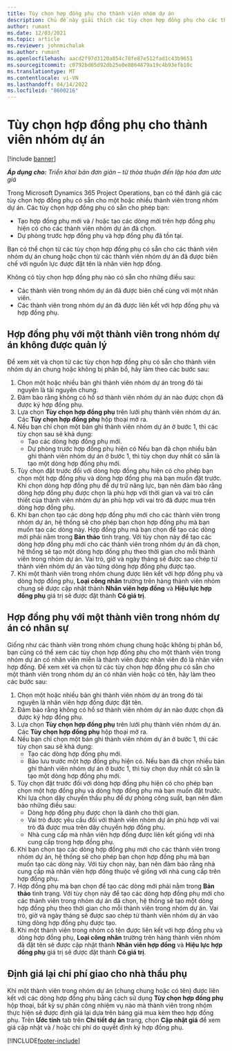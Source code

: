 ```yaml
---
title: Tùy chọn hợp đồng phụ cho thành viên nhóm dự án
description: Chủ đề này giải thích các tùy chọn hợp đồng phụ cho các thành viên nhóm dự án trong Microsoft Dynamics 365 Project Operations.
author: rumant
ms.date: 12/03/2021
ms.topic: article
ms.reviewer: johnmichalak
ms.author: rumant
ms.openlocfilehash: aacd2f97d3120a854c78fe87e512fad1c43b9651
ms.sourcegitcommit: c0792bd65d92db25e0e8864879a19c4b93efb10c
ms.translationtype: MT
ms.contentlocale: vi-VN
ms.lasthandoff: 04/14/2022
ms.locfileid: "8600216"
---
```

# <a name="subcontracting-options-for-project-team-members"></a>Tùy chọn hợp đồng phụ cho thành viên nhóm dự án

[!include [banner](../../includes/dataverse-preview.md)]

_**Áp dụng cho:** Triển khai bản đơn giản – từ thỏa thuận đến lập hóa đơn ước giá_

Trong Microsoft Dynamics 365 Project Operations, bạn có thể đánh giá các tùy chọn hợp đồng phụ có sẵn cho một hoặc nhiều thành viên trong nhóm dự án. Các tùy chọn hợp đồng phụ có sẵn cho phép bạn:

- Tạo hợp đồng phụ mới và / hoặc tạo các dòng mới trên hợp đồng phụ hiện có cho các thành viên nhóm dự án đã chọn. 
- Dự phòng trước hợp đồng phụ và hợp đồng phụ đã tồn tại. 

Bạn có thể chọn từ các tùy chọn hợp đồng phụ có sẵn cho các thành viên nhóm dự án chung hoặc chọn từ các thành viên nhóm dự án đã được biên chế với nguồn lực được đặt tên là nhân viên hợp đồng. 

Không có tùy chọn hợp đồng phụ nào có sẵn cho những điều sau:

- Các thành viên trong nhóm dự án đã được biên chế cùng với một nhân viên. 
- Các thành viên trong nhóm dự án đã được liên kết với hợp đồng phụ và hợp đồng phụ. 

## <a name="subcontracting-an-unstaffed-project-team-member"></a>Hợp đồng phụ với một thành viên trong nhóm dự án không được quản lý

Để xem xét và chọn từ các tùy chọn hợp đồng phụ có sẵn cho thành viên nhóm dự án chung hoặc không bị phân bổ, hãy làm theo các bước sau:

1. Chọn một hoặc nhiều bản ghi thành viên nhóm dự án trong đó tài nguyên là tài nguyên chung.
2. Đảm bảo rằng không có hồ sơ thành viên nhóm dự án nào được chọn đã được ký hợp đồng phụ. 
3. Lựa chọn **Tùy chọn hợp đồng phụ** trên lưới phụ thành viên nhóm dự án. Các **Tùy chọn hợp đồng phụ** hộp thoại mở ra. 
4. Nếu bạn chỉ chọn một bản ghi thành viên nhóm dự án ở bước 1, thì các tùy chọn sau sẽ khả dụng:
    - Tạo các dòng hợp đồng phụ mới. 
    - Dự phòng trước hợp đồng phụ hiện có Nếu bạn đã chọn nhiều bản ghi thành viên nhóm dự án ở bước 1, thì tùy chọn duy nhất có sẵn là tạo một dòng hợp đồng phụ mới.
5. Tùy chọn đặt trước đối với dòng hợp đồng phụ hiện có cho phép bạn chọn một hợp đồng phụ và dòng hợp đồng phụ mà bạn muốn đặt trước. Khi chọn dòng hợp đồng phụ để dự trữ năng lực, bạn nên đảm bảo rằng dòng hợp đồng phụ được chọn là phù hợp với thời gian và vai trò cần thiết của thành viên nhóm dự án phù hợp với vai trò đã được mua trên dòng hợp đồng phụ.
6. Khi bạn chọn tạo các dòng hợp đồng phụ mới cho các thành viên trong nhóm dự án, hệ thống sẽ cho phép bạn chọn hợp đồng phụ mà bạn muốn tạo các dòng này. Hợp đồng phụ mà bạn chọn để tạo các dòng mới phải nằm trong **Bản thảo** tình trạng. Với tùy chọn này để tạo các dòng hợp đồng phụ mới cho các thành viên trong nhóm dự án đã chọn, hệ thống sẽ tạo một dòng hợp đồng phụ theo thời gian cho mỗi thành viên trong nhóm dự án. Vai trò, giờ và ngày tháng sẽ được sao chép từ thành viên nhóm dự án vào từng dòng hợp đồng phụ được tạo. 
7. Khi một thành viên trong nhóm chung được liên kết với hợp đồng phụ và dòng hợp đồng phụ, **Loại công nhân** trường trên hàng thành viên nhóm chung sẽ được cập nhật thành **Nhân viên hợp đồng** và **Hiệu lực hợp đồng phụ** giá trị sẽ được đặt thành **Có giá trị**.

## <a name="subcontracting-a-staffed-project-team-member"></a>Hợp đồng phụ với một thành viên trong nhóm dự án có nhân sự

Giống như các thành viên trong nhóm chung chung hoặc không bị phân bổ, bạn cũng có thể xem các tùy chọn hợp đồng phụ cho một thành viên trong nhóm dự án có nhân viên miễn là thành viên được nhân viên đó là nhân viên hợp đồng. Để xem xét và chọn từ các tùy chọn hợp đồng phụ có sẵn cho một thành viên trong nhóm dự án có nhân viên hoặc có tên, hãy làm theo các bước sau:

1. Chọn một hoặc nhiều bản ghi thành viên nhóm dự án trong đó tài nguyên là nhân viên hợp đồng được đặt tên.
2. Đảm bảo rằng không có hồ sơ thành viên nhóm dự án nào được chọn đã được ký hợp đồng phụ. 
3. Lựa chọn **Tùy chọn hợp đồng phụ** trên lưới phụ thành viên nhóm dự án. Các **Tùy chọn hợp đồng phụ** hộp thoại mở ra. 
4. Nếu bạn chỉ chọn một bản ghi thành viên nhóm dự án ở bước 1, thì các tùy chọn sau sẽ khả dụng:
      - Tạo các dòng hợp đồng phụ mới.
      - Bảo lưu trước một hợp đồng phụ hiện có.
  Nếu bạn đã chọn nhiều bản ghi thành viên nhóm dự án ở bước 1, thì tùy chọn duy nhất có sẵn là tạo một dòng hợp đồng phụ mới.
5. Tùy chọn đặt trước đối với dòng hợp đồng phụ hiện có cho phép bạn chọn một hợp đồng phụ và dòng hợp đồng phụ mà bạn muốn đặt trước. Khi lựa chọn dây chuyền thầu phụ để dự phòng công suất, bạn nên đảm bảo những điều sau:
      - Dòng hợp đồng phụ được chọn là dành cho thời gian. 
      - Vai trò được yêu cầu đối với thành viên nhóm dự án phù hợp với vai trò đã được mua trên dây chuyền hợp đồng phụ. 
      - Nhà cung cấp mà nhân viên hợp đồng được liên kết giống với nhà cung cấp trong hợp đồng phụ.
6. Khi bạn chọn tạo các dòng hợp đồng phụ mới cho các thành viên trong nhóm dự án, hệ thống sẽ cho phép bạn chọn hợp đồng phụ mà bạn muốn tạo các dòng này. Với tùy chọn này, bạn nên đảm bảo rằng nhà cung cấp mà nhân viên hợp đồng thuộc về giống với nhà cung cấp trên hợp đồng phụ. 
7. Hợp đồng phụ mà bạn chọn để tạo các dòng mới phải nằm trong **Bản thảo** tình trạng. Với tùy chọn này để tạo các dòng hợp đồng phụ mới cho các thành viên trong nhóm dự án đã chọn, hệ thống sẽ tạo một dòng hợp đồng phụ theo thời gian cho mỗi thành viên trong nhóm dự án. Vai trò, giờ và ngày tháng sẽ được sao chép từ thành viên nhóm dự án vào từng dòng hợp đồng phụ được tạo.  
8. Khi một thành viên trong nhóm có tên được liên kết với hợp đồng phụ và dòng hợp đồng phụ, **Loại công nhân** trường trên hàng thành viên nhóm đã đặt tên sẽ được cập nhật thành **Nhân viên hợp đồng** và **Hiệu lực hợp đồng phụ** giá trị sẽ được đặt thành **Có giá trị**.

## <a name="re-costing-subcontractor-assignments"></a>Định giá lại chi phí giao cho nhà thầu phụ

Khi một thành viên trong nhóm dự án (chung chung hoặc có tên) được liên kết với các dòng hợp đồng phụ bằng cách sử dụng **Tùy chọn hợp đồng phụ** hộp thoại, bất kỳ sự phân công nhiệm vụ nào mà thành viên trong nhóm thực hiện sẽ được định giá lại dựa trên bảng giá mua kèm theo hợp đồng phụ. Trên **Ước tính** tab trên **Chi tiết dự án** trang, chọn **Cập nhật giá** để xem giá cập nhật và / hoặc chi phí do quyết định ký hợp đồng phụ.

[!INCLUDE[footer-include](../../includes/footer-banner.md)]
